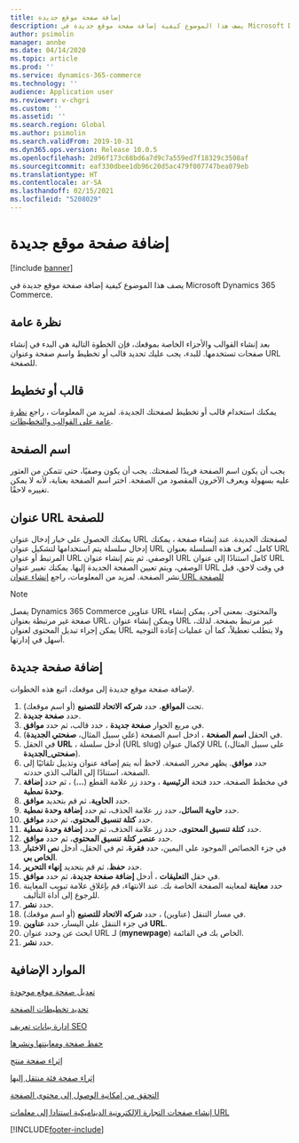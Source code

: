 ```yaml
---
title: إضافة صفحة موقع جديدة
description: يصف هذا الموضوع كيفية إضافة صفحة موقع جديدة في Microsoft Dynamics 365 Commerce.
author: psimolin
manager: annbe
ms.date: 04/14/2020
ms.topic: article
ms.prod: ''
ms.service: dynamics-365-commerce
ms.technology: ''
audience: Application user
ms.reviewer: v-chgri
ms.custom: ''
ms.assetid: ''
ms.search.region: Global
ms.author: psimolin
ms.search.validFrom: 2019-10-31
ms.dyn365.ops.version: Release 10.0.5
ms.openlocfilehash: 2d96f173c68bd6a7d9c7a559ed7f18329c3508af
ms.sourcegitcommit: eaf330dbee1db96c20d5ac479f007747bea079eb
ms.translationtype: HT
ms.contentlocale: ar-SA
ms.lasthandoff: 02/15/2021
ms.locfileid: "5208029"
---
```

# <a name="add-a-new-site-page"></a>إضافة صفحة موقع جديدة


[!include [banner](includes/banner.md)]

يصف هذا الموضوع كيفية إضافة صفحة موقع جديدة في Microsoft Dynamics 365 Commerce.

## <a name="overview"></a>نظرة عامة

بعد إنشاء القوالب والأجزاء الخاصة بموقعك، فإن الخطوة التالية هي البدء في إنشاء صفحات تستخدمها. للبدء، يجب عليك تحديد قالب أو تخطيط واسم صفحة وعنوان URL للصفحة.

## <a name="template-or-layout"></a>قالب أو تخطيط

يمكنك استخدام قالب أو تخطيط لصفحتك الجديدة. لمزيد من المعلومات ، راجع [نظرة عامة على القوالب والتخطيطات](templates-layouts-overview.md).

## <a name="page-name"></a>اسم الصفحة

يجب أن يكون اسم الصفحة فريدًا لصفحتك. يجب أن يكون وصفيًا، حتى تتمكن من العثور عليه بسهولة ويعرف الآخرون المقصود من الصفحة. اختر اسم الصفحة بعناية، لأنه لا يمكن تغييره لاحقًا.

## <a name="page-url"></a>عنوان URL للصفحة

يمكنك الحصول على خيار إدخال عنوان URL لصفحتك الجديدة. عند إنشاء صفحة ، يمكنك إدخال سلسلة يتم استخدامها لتشكيل عنوان URL كامل. تُعرف هذه السلسلة بعنوان URL المرتبط أو عنوان URL الوصفي. ثم يتم إنشاء عنوان URL كامل استنادًا إلى عنوان URL الوصفي، ويتم تعيين الصفحة الجديدة إليها. يمكنك تغيير عنوان URL في وقت لاحق، قبل نشر الصفحة. لمزيد من المعلومات، راجع [إنشاء عنوان URL للصفحة](create-page-URL.md)

> [!NOTE]
> يفصل Dynamics 365 Commerce عناوين URL والمحتوى. بمعنى آخر، يمكن إنشاء صفحة غير مرتبطة بعنوان URL، ويمكن إنشاء عنوان URL غير مرتبط بصفحة. لذلك، يمكن إجراء تبديل المحتوى لعنوان URL ولا يتطلب تعطيلاً، كما أن عمليات إعادة التوجيه أسهل في إدارتها.

## <a name="add-a-new-page"></a>إضافة صفحة جديدة

لإضافة صفحة موقع جديدة إلى موقعك، اتبع هذه الخطوات.

1. تحت **المواقع**، حدد **شركه الاتحاد للتصنيع** (أو اسم موقعك).
1. حدد **صفحة جديدة**.
1. في مربع الحوار **صفحة جديدة** ، حدد قالب، ثم حدد **موافق**.
1. في الحقل **اسم الصفحة** ، ادخل اسم الصفحة (علي سبيل المثال، **صفحتي الجديدة**).
1. في الحقل **URL** ، أدخل سلسلة (URL slug) لإكمال عنوان URL (على سبيل المثال، **صفحتي_الجديدة**).
1. حدد **موافق**. يظهر محرر الصفحة. لاحظ أنه يتم إضافة عنوان وتذييل تلقائيًا إلى الصفحة، استنادًا إلى القالب الذي حددته.
1. في مخطط الصفحة، حدد فتحة **الرئيسية** ، وحدد زر علامة القطع (**...**) ، ثم حدد **إضافة وحدة نمطية**.
1. حدد **الحاوية**، ثم قم بتحديد **موافق**.
1. حدد **حاوية السائل**، حدد زر علامة الحذف، ثم حدد **‏‫إضافة وحدة نمطية**‬.
1. حدد **كتلة تنسيق المحتوى**، ثم حدد **موافق**.
1. حدد **كتلة تنسيق المحتوى**، حدد زر علامة الحذف، ثم حدد **‏‫إضافة وحدة نمطية**‬.
1. حدد **عنصر كتلة تنسيق المحتوى**، ثم حدد **موافق**.
1. في جزء الخصائص الموجود علي اليمين، حدد **فقرة**، ثم في الحقل، أدخل **نص الاختبار الخاص بي**.
1. حدد **حفظ**، ثم قم بتحديد **إنهاء التحرير**.
1. في حقل **التعليقات** ، أدخل **إضافة صفحة جديدة**، ثم حدد **موافق**.
1. حدد **معاينة** لمعاينه الصفحة الخاصة بك. عند الانتهاء، قم بإغلاق علامة تبويب المعاينة للرجوع إلى أداة التأليف.
1. حدد **نشر**.
1. في مسار التنقل (عناوين) ، حدد **شركه الاتحاد للتصنيع** (أو اسم موقعك).
1. في جزء التنقل علي اليسار، حدد **عناوين URL**.
1. ابحث عن وحدد عنوان URL لـ (**mynewpage**) الخاص بك في القائمة.
1. حدد **نشر**.

## <a name="additional-resources"></a>الموارد الإضافية

[تعديل صفحة موقع موجودة](modify-existing-page.md)

[تحديد تخطيطات الصفحة](select-page-layouts.md)

[إدارة بيانات تعريف SEO](manage-seo-metadata.md)

[حفظ صفحة ومعاينتها ونشرها](save-preview-publish-page.md)

[إثراء صفحة منتج](enrich-product-page.md)

[إثراء صفحة فئة منتقل إليها‬](enrich-category-page.md)

[التحقق من إمكانية الوصول إلى محتوى الصفحة](verify-accessibility.md)

[إنشاء صفحات التجارة الإلكترونية الديناميكية استنادا إلى معلمات URL](create-dynamic-pages.md)


[!INCLUDE[footer-include](../includes/footer-banner.md)]